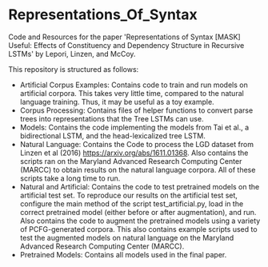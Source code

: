 # Representations_Of_Syntax
Code and Resources for the paper 'Representations of Syntax [MASK] Useful: Effects of Constituency and Dependency Structure in Recursive LSTMs' by Lepori, Linzen, and McCoy.

This repository is structured as follows:
- Artificial Corpus Examples: Contains code to train and run models on artificial corpora. This takes very little time, compared to the natural language training. Thus, it may be useful as a toy example. 
- Corpus Processing: Contains files of helper functions to convert parse trees into representations that the Tree LSTMs can use.
- Models: Contains the code implementing the models from Tai et al., a bidirectional LSTM, and the head-lexicalized tree LSTM.
- Natural Language: Contains the Code to process the LGD dataset from Linzen et al (2016) https://arxiv.org/abs/1611.01368. Also contains the scripts ran on the Maryland Advanced Research Computing Center (MARCC) to obtain results on the natural language corpora. All of these scripts take a long time to run.
- Natural and Artificial: Contains the code to test pretrained models on the artificial test set. To reproduce our results on the artificial test set, configure the main method of the script test_artificial.py, load in the correct pretrained model (either before or after augmentation), and run. Also contains the code to augment the pretrained models using a variety of PCFG-generated corpora. This also contains example scripts used to test the augmented models on natural language on the Maryland Advanced Research Computing Center (MARCC).
- Pretrained Models: Contains all models used in the final paper.
